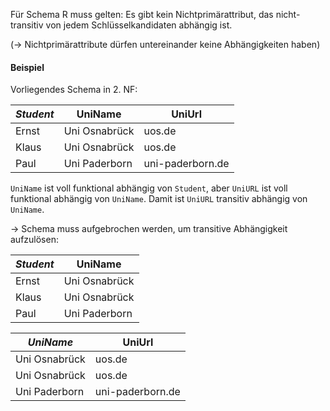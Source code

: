 Für Schema R muss gelten: Es gibt kein Nichtprimärattribut, das nicht-transitiv von jedem Schlüsselkandidaten abhängig ist.

(&rarr; Nichtprimärattribute dürfen untereinander keine Abhängigkeiten haben)

#### Beispiel

Vorliegendes Schema in 2. NF:

_Student_ | UniName | UniUrl
--- | --- | --- |
Ernst | Uni Osnabrück | uos.de
Klaus | Uni Osnabrück | uos.de
Paul | Uni Paderborn | uni-paderborn.de

`UniName` ist voll funktional abhängig von `Student`, aber `UniURL` ist voll funktional abhängig von `UniName`.
Damit ist `UniURL` transitiv abhängig von `UniName`.

&rarr; Schema muss aufgebrochen werden, um transitive Abhängigkeit aufzulösen:

_Student_ | UniName |
--- | --- |
Ernst | Uni Osnabrück
Klaus | Uni Osnabrück
Paul | Uni Paderborn

_UniName_ | UniUrl
--- | --- |
Uni Osnabrück | uos.de
Uni Osnabrück | uos.de
Uni Paderborn | uni-paderborn.de